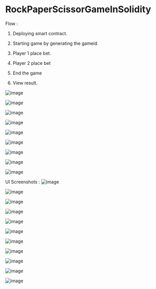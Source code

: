 # RockPaperScissorGameInSolidity



Flow :


1. Deploying smart contract.
 
2. Starting game by generating the gameid

3. Player 1 place bet.

4. Player 2 place bet 
 
5. End the game

6. View result.

 
 ![image](https://user-images.githubusercontent.com/47940538/124918216-6a286f00-e012-11eb-9f14-095e0040730c.png)

![image](https://user-images.githubusercontent.com/47940538/124918253-76acc780-e012-11eb-813e-f36ff9e86ed8.png)

![image](https://user-images.githubusercontent.com/47940538/124918274-7dd3d580-e012-11eb-9e59-3877304dab8d.png)

![image](https://user-images.githubusercontent.com/47940538/124918283-81fff300-e012-11eb-8ab5-ea573b148507.png)

![image](https://user-images.githubusercontent.com/47940538/124918299-86c4a700-e012-11eb-8827-0bf955ac58d1.png)

![image](https://user-images.githubusercontent.com/47940538/124918320-8d531e80-e012-11eb-959b-80967fdc2b6c.png)

![image](https://user-images.githubusercontent.com/47940538/124918338-904e0f00-e012-11eb-9ff3-83014e0faecc.png)

![image](https://user-images.githubusercontent.com/47940538/124918372-9512c300-e012-11eb-806e-2b7419428602.png)

![image](https://user-images.githubusercontent.com/47940538/124918385-980db380-e012-11eb-9202-6663b216277f.png)


UI Screenshots :
![image](https://user-images.githubusercontent.com/47940538/124918421-a3f97580-e012-11eb-9dc2-8335dc779acd.png)

![image](https://user-images.githubusercontent.com/47940538/124918433-a6f46600-e012-11eb-827b-5e3e6f0c9dc6.png)

![image](https://user-images.githubusercontent.com/47940538/124918446-a9ef5680-e012-11eb-9726-103844b8bbd5.png)

![image](https://user-images.githubusercontent.com/47940538/124918457-acea4700-e012-11eb-9281-8ce7fec447f1.png)

![image](https://user-images.githubusercontent.com/47940538/124918471-b07dce00-e012-11eb-9eda-94b0214c964a.png)

![image](https://user-images.githubusercontent.com/47940538/124918473-b2e02800-e012-11eb-9d89-44804848d192.png)

![image](https://user-images.githubusercontent.com/47940538/124918484-b5428200-e012-11eb-9215-2424a5f17fb1.png)

![image](https://user-images.githubusercontent.com/47940538/124918491-b7a4dc00-e012-11eb-94c5-bbd67f364fd3.png)

![image](https://user-images.githubusercontent.com/47940538/124918502-ba9fcc80-e012-11eb-9d44-f05e0becd595.png)

![image](https://user-images.githubusercontent.com/47940538/124918511-bd9abd00-e012-11eb-93da-0c4319a2dafc.png)

![image](https://user-images.githubusercontent.com/47940538/124918523-c095ad80-e012-11eb-9d85-cf6bdfdc487b.png)






